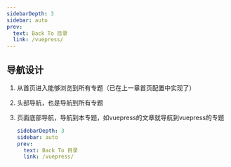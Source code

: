 ```yaml
---
sidebarDepth: 3
sidebar: auto
prev:
  text: Back To 目录
  link: /vuepress/
---
```




## 导航设计

1. 从首页进入能够浏览到所有专题（已在上一章首页配置中实现了）

2. 头部导航，也是导航到所有专题

3. 页面底部导航，导航到本专题，如vuepress的文章就导航到vuepress的专题

   ```yaml
   sidebarDepth: 3
   sidebar: auto
   prev:
     text: Back To 目录
     link: /vuepress/
   ```

   

